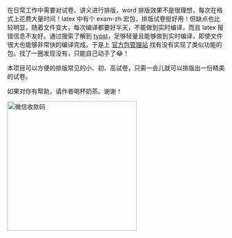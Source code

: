 在日常工作中需要对试卷、讲义进行排版，word 排版效果不是很理想，每次在格式上花费大量时间！latex 中有个 exam-zh 宏包，排版试卷挺好用！但缺点也比较明显，随着文件变大，每次编译都要好半天，不能做到实时编译，而且 latex 报错信息不友好。通过搜索了解到 [typst](https://typst.app/)，足够轻量且能够做到实时编译，即使文件很大也能够非常快的编译完成。于是上 [官方包管理站](https://typst.app/universe/) 找有没有实现了类似功能的包。找了一圈发现没有，只能自己动手了😂！

本项目可以方便的排版常见的小、初、高试卷，只需一会儿就可以排版出一份精美的试卷。

如果对你有帮助，请作者喝杯奶茶。谢谢！

<img src="/wechatpay.png" width = "300" alt = "微信收款码"/>